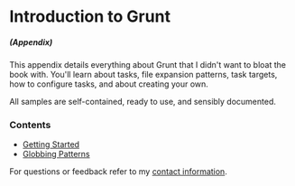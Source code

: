 # Introduction to Grunt

##### _(Appendix)_

This appendix details everything about Grunt that I didn't want to bloat the book with. You'll learn about tasks, file expansion patterns, task targets, how to configure tasks, and about creating your own.

All samples are self-contained, ready to use, and sensibly documented.

### Contents

- [Getting Started](https://github.com/bevacqua/buildfirst/tree/master/appendixes/introduction-to-grunt/01_getting-started)
- [Globbing Patterns](https://github.com/bevacqua/buildfirst/tree/master/appendixes/introduction-to-grunt/02_globbing-patterns)

For questions or feedback refer to my [contact information](https://github.com/bevacqua/buildfirst#feedback).

